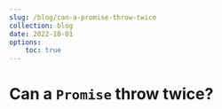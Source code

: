 ```yaml
---
slug: /blog/can-a-promise-throw-twice
collection: blog
date: 2022-10-01
options:
    toc: true
---
```


# Can a `Promise` throw twice?